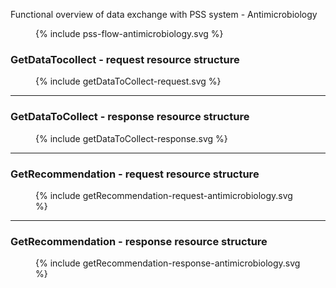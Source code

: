 
Functional overview of data exchange with PSS system - Antimicrobiology
<figure>
  {% include pss-flow-antimicrobiology.svg %}
</figure>


### GetDataTocollect - request resource structure
<figure>
  {% include getDataToCollect-request.svg %}
</figure>

<hr/>

### GetDataToCollect - response resource structure
<figure>
  {% include getDataToCollect-response.svg %}
</figure>
<hr/>

### GetRecommendation - request resource structure
<figure>
  {% include getRecommendation-request-antimicrobiology.svg %}
</figure>
<hr/>

### GetRecommendation - response resource structure
<figure>
  {% include getRecommendation-response-antimicrobiology.svg %}
</figure>
